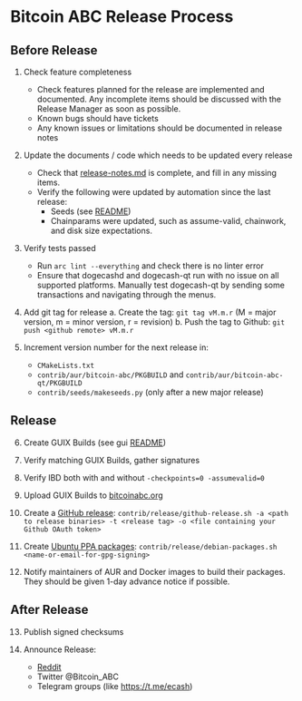 Bitcoin ABC Release Process
===========================


## Before Release

1. Check feature completeness
    - Check features planned for the release are implemented and documented.
      Any incomplete items should be discussed with the Release Manager as soon as possible.
    - Known bugs should have tickets
    - Any known issues or limitations should be documented in release notes

2. Update the documents / code which needs to be updated every release
    - Check that [release-notes.md](/doc/release-notes.md) is complete, and fill in any missing items.
    - Verify the following were updated by automation since the last release:
        - Seeds (see [README](/contrib/seeds/README.md))
        - Chainparams were updated, such as assume-valid, chainwork, and disk size expectations.

3. Verify tests passed
    - Run `arc lint --everything` and check there is no linter error
    - Ensure that dogecashd and dogecash-qt run with no issue on all supported platforms.
      Manually test dogecash-qt by sending some transactions and navigating through the menus.

4. Add git tag for release
    a. Create the tag: `git tag vM.m.r` (M = major version, m = minor version, r = revision)
    b. Push the tag to Github: `git push <github remote> vM.m.r`

5. Increment version number for the next release in:
    - `CMakeLists.txt`
    - `contrib/aur/bitcoin-abc/PKGBUILD` and `contrib/aur/bitcoin-abc-qt/PKGBUILD`
    - `contrib/seeds/makeseeds.py` (only after a new major release)

## Release

6. Create GUIX Builds (see gui [README](/contrib/guix/README.md))

7. Verify matching GUIX Builds, gather signatures

8. Verify IBD both with and without `-checkpoints=0 -assumevalid=0`

9. Upload GUIX Builds to [bitcoinabc.org](https://download.bitcoinabc.org/)

10. Create a [GitHub release](https://github.com/Bitcoin-ABC/bitcoin-abc/releases):
    `contrib/release/github-release.sh -a <path to release binaries> -t <release tag> -o <file containing your Github OAuth token>`

11. Create [Ubuntu PPA packages](https://launchpad.net/~bitcoin-abc/+archive/ubuntu/ppa):
    `contrib/release/debian-packages.sh <name-or-email-for-gpg-signing>`

12. Notify maintainers of AUR and Docker images to build their packages.
    They should be given 1-day advance notice if possible.

## After Release

13. Publish signed checksums

14. Announce Release:
    - [Reddit](https://www.reddit.com/r/BitcoinABC/)
    - Twitter @Bitcoin_ABC
    - Telegram groups (like https://t.me/ecash)
